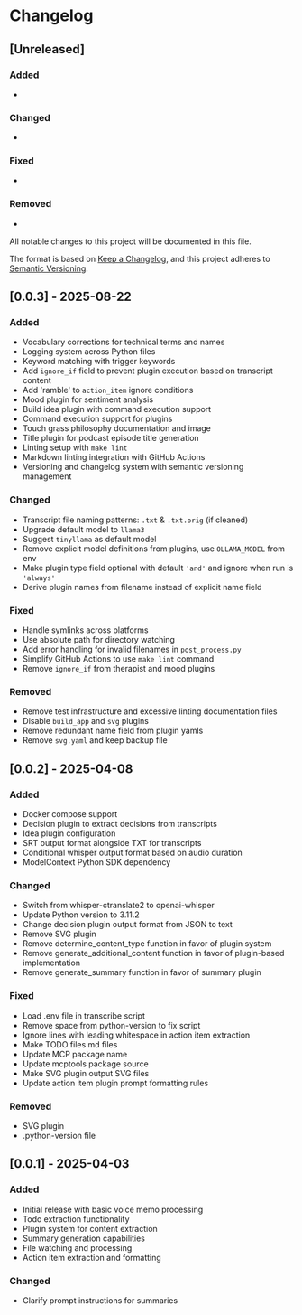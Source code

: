 # Changelog

## [Unreleased]

### Added
- 

### Changed
- 

### Fixed
- 

### Removed
- 


All notable changes to this project will be documented in this file.

The format is based on [Keep a Changelog](https://keepachangelog.com/en/1.0.0/),
and this project adheres to [Semantic Versioning](https://semver.org/spec/v2.0.0.html).

## [0.0.3] - 2025-08-22

### Added
- Vocabulary corrections for technical terms and names
- Logging system across Python files
- Keyword matching with trigger keywords
- Add `ignore_if` field to prevent plugin execution based on transcript content
- Add 'ramble' to `action_item` ignore conditions
- Mood plugin for sentiment analysis
- Build idea plugin with command execution support
- Command execution support for plugins
- Touch grass philosophy documentation and image
- Title plugin for podcast episode title generation
- Linting setup with `make lint`
- Markdown linting integration with GitHub Actions
- Versioning and changelog system with semantic versioning management

### Changed
- Transcript file naming patterns: `.txt` & `.txt.orig` (if cleaned)
- Upgrade default model to `llama3` 
- Suggest `tinyllama` as default model
- Remove explicit model definitions from plugins, use `OLLAMA_MODEL` from env
- Make plugin type field optional with default `'and'` and ignore when run is `'always'`
- Derive plugin names from filename instead of explicit name field

### Fixed
- Handle symlinks across platforms
- Use absolute path for directory watching
- Add error handling for invalid filenames in `post_process.py`
- Simplify GitHub Actions to use `make lint` command
- Remove `ignore_if` from therapist and mood plugins

### Removed
- Remove test infrastructure and excessive linting documentation files
- Disable `build_app` and `svg` plugins
- Remove redundant name field from plugin yamls
- Remove `svg.yaml` and keep backup file

## [0.0.2] - 2025-04-08

### Added

- Docker compose support
- Decision plugin to extract decisions from transcripts
- Idea plugin configuration
- SRT output format alongside TXT for transcripts
- Conditional whisper output format based on audio duration
- ModelContext Python SDK dependency

### Changed

- Switch from whisper-ctranslate2 to openai-whisper
- Update Python version to 3.11.2
- Change decision plugin output format from JSON to text
- Remove SVG plugin
- Remove determine_content_type function in favor of plugin system
- Remove generate_additional_content function in favor of plugin-based implementation
- Remove generate_summary function in favor of summary plugin

### Fixed

- Load .env file in transcribe script
- Remove space from python-version to fix script
- Ignore lines with leading whitespace in action item extraction
- Make TODO files md files
- Update MCP package name
- Update mcptools package source
- Make SVG plugin output SVG files
- Update action item plugin prompt formatting rules

### Removed

- SVG plugin
- .python-version file

## [0.0.1] - 2025-04-03

### Added

- Initial release with basic voice memo processing
- Todo extraction functionality
- Plugin system for content extraction
- Summary generation capabilities
- File watching and processing
- Action item extraction and formatting

### Changed

- Clarify prompt instructions for summaries
